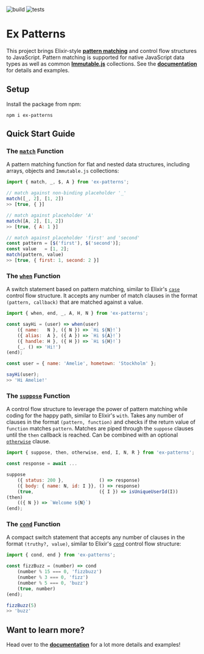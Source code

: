 ![build](https://github.com/moritzploss/ex-patterns/workflows/Build/badge.svg)
![tests](https://github.com/moritzploss/ex-patterns/workflows/Tests/badge.svg)

# Ex Patterns

This project brings Elixir-style [**pattern matching**](https://elixir-lang.org/getting-started/pattern-matching.html)
and control flow structures to JavaScript. Pattern matching is supported for
native JavaScript data types as well as common [**Immutable.js**](https://immutable-js.github.io/immutable-js/)
collections. See the [**documentation**](https://moritzploss.github.io/ex-patterns/#/) for details and examples.

## Setup

Install the package from npm:

    npm i ex-patterns

## Quick Start Guide

### The [`match`](https://moritzploss.github.io/ex-patterns/#/?id=the-match-function) Function

A pattern matching function for flat and nested data structures, including
arrays, objects and `Immutable.js` collections:

```javascript
import { match, _, $, A } from 'ex-patterns';

// match against non-binding placeholder '_'
match([_, 2], [1, 2])
>> [true, { }]

// match against placeholder 'A'
match([A, 2], [1, 2])
>> [true, { A: 1 }]

// match against placeholder 'first' and 'second'
const pattern = [$('first'), $('second')];
const value   = [1, 2];
match(pattern, value)
>> [true, { first: 1, second: 2 }]
```

### The [`when`](https://moritzploss.github.io/ex-patterns/#/?id=the-when-function) Function

A switch statement based on pattern matching, similar to Elixir's [`case`](https://elixir-lang.org/getting-started/case-cond-and-if.html#case)
control flow structure. It accepts any number of match
clauses in the format `(pattern, callback)` that are matched against a value.

```javascript
import { when, end, _, A, H, N } from 'ex-patterns';

const sayHi = (user) => when(user)
    ({ name:   N }, ({ N }) => `Hi ${N}!`)
    ({ alias:  A }, ({ A }) => `Hi ${A}!`)
    ({ handle: H }, ({ H }) => `Hi ${H}!`)
    (_, () => 'Hi!')
(end);

const user = { name: 'Amelie', hometown: 'Stockholm' };

sayHi(user);
>> 'Hi Amelie!'
```

### The [`suppose`](https://moritzploss.github.io/ex-patterns/#/?id=the-suppose-function) Function

A control flow structure to leverage the power of pattern matching while
coding for the happy path, similar to Elixir's `with`. Takes any number of
clauses in the format `(pattern, function)` and checks if the return value of
`function` matches `pattern`. Matches are piped through the `suppose` clauses
until the `then` callback is reached. Can be combined with an optional [`otherwise`](https://moritzploss.github.io/ex-patterns/#/?id=catching-errors) clause.

```javascript
import { suppose, then, otherwise, end, I, N, R } from 'ex-patterns';

const response = await ...

suppose
    ({ status: 200 },             () => response)
    ({ body: { name: N, id: I }}, () => response)
    (true,                        ({ I }) => isUniqueUserId(I))
(then)
    (({ N }) => `Welcome ${N}`)
(end);
```

### The [`cond`](https://moritzploss.github.io/ex-patterns/#/?id=the-cond-function) Function

A compact switch statement that accepts any number of clauses in the format
`(truthy?, value)`, similar to Elixir's [`cond`](https://elixir-lang.org/getting-started/case-cond-and-if.html#cond)
control flow structure:

```javascript
import { cond, end } from 'ex-patterns';

const fizzBuzz = (number) => cond
    (number % 15 === 0, 'fizzbuzz')
    (number % 3 === 0, 'fizz')
    (number % 5 === 0, 'buzz')
    (true, number)
(end);

fizzBuzz(5)
>> 'buzz'
```

## Want to learn more?

Head over to the [**documentation**](https://moritzploss.github.io/ex-patterns/#/)
for a lot more details and examples!